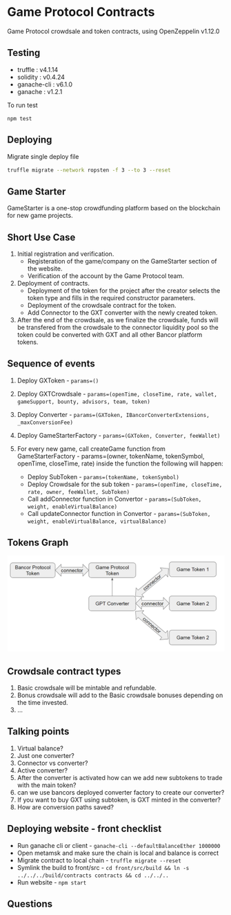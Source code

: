 # Game Protocol Contracts

Game Protocol crowdsale and token contracts, using OpenZeppelin v1.12.0

## Testing

* truffle : v4.1.14
* solidity : v0.4.24
* ganache-cli : v6.1.0
* ganache : v1.2.1

To run test

```sol
npm test
```

## Deploying

Migrate single deploy file

```sh
truffle migrate --network ropsten -f 3 --to 3 --reset
```

## Game Starter

GameStarter is a one-stop crowdfunding platform based on the blockchain for new game projects.

## Short Use Case

1. Initial registration and verification.
    * Registeration of the game/company on the GameStarter section of the website.
    * Verification of the account by the Game Protocol team.
2. Deployment of contracts.
    * Deployment of the token for the project after the creator selects the token type and fills in the required constructor parameters.
    * Deployment of the crowdsale contract for the token.
    * Add Connector to the GXT converter with the newly created token.
3. After the end of the crowdsale, as we finalize the crowdsale, funds will be transfered from the crowdsale to the connector liquidity pool so the token could be converted with GXT and all other Bancor platform tokens.

## Sequence of events

1. Deploy GXToken - `params=()`
2. Deploy GXTCrowdsale - `params=(openTime, closeTime, rate, wallet, gameSupport, bounty, advisors, team, token)`
3. Deploy Converter - `params=(GXToken, IBancorConverterExtensions, _maxConversionFee)`
4. Deploy GameStarterFactory - `params=(GXToken, Converter, feeWallet)`

5. For every new game, call createGame function from GameStarterFactory - params=(owner, tokenName, tokenSymbol, openTime, closeTime, rate)  inside the function the following will happen:
    * Deploy SubToken - `params=(tokenName, tokenSymbol)`
    * Deploy Crowdsale for the sub token - `params=(openTime, closeTime, rate, owner, feeWallet, SubToken)`
    * Call addConnector function in Convertor - `params=(SubToken, weight, enableVirtualBalance)`
    * Call updateConnector function in Convertor - `params=(SubToken, weight, enableVirtualBalance, virtualBalance)`

## Tokens Graph

![tokens_graph](images/tokens_graph.png)

## Crowdsale contract types

1. Basic crowdsale will be mintable and refundable.
2. Bonus crowdsale will add to the Basic crowdsale bonuses depending on the time invested.
3. ...

## Talking points

1. Virtual balance?
2. Just one converter?
3. Connector vs converter?
4. Active converter?
5. After the converter is activated how can we add new subtokens to trade with the main token?
6. can we use bancors deployed converter factory to create our converter?
7. If you want to buy GXT using subtoken, is GXT minted in the converter?
8. How are conversion paths saved?

## Deploying website - front checklist

* Run ganache cli or client - ```ganache-cli --defaultBalanceEther 1000000```
* Open metamsk and make sure the chain is local and balance is correct
* Migrate contract to local chain - ```truffle migrate --reset```
* Symlink the build to front/src - ```cd front/src/build && ln -s ../../../build/contracts contracts && cd ../../..```
* Run website - ```npm start```

## Questions
